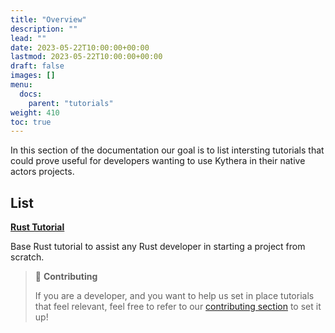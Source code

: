 ```yaml
---
title: "Overview"
description: ""
lead: ""
date: 2023-05-22T10:00:00+00:00
lastmod: 2023-05-22T10:00:00+00:00
draft: false
images: []
menu:
  docs:
    parent: "tutorials"
weight: 410
toc: true
---
```


In this section of the documentation our goal is to list intersting tutorials that could prove useful for developers wanting
to use Kythera in their native actors projects.

## List

[**Rust Tutorial**](/docs/tutorials/rust/requirements/)

Base Rust tutorial to assist any Rust developer in starting a project from scratch.


> 🚀 **Contributing**
>
> If you are a developer, and you want to help us set in place tutorials that feel relevant, feel free to refer to our 
> [contributing section](/docs/appendix/contributing/) to set it up! 